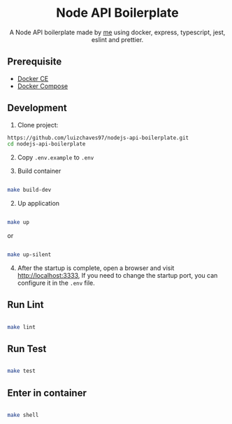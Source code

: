 <h1  align="center">Node API Boilerplate</h1>

<div  align="center">

A Node API boilerplate made by [me](https://linkedin.com/in/luizchaves97/) using docker, express, typescript, jest, eslint and prettier.

</div>

## Prerequisite

- [Docker CE](https://docs.docker.com/install/linux/docker-ce/ubuntu/)
- [Docker Compose](https://docs.docker.com/compose/overview/)

## Development

1. Clone project:

```bash
https://github.com/luizchaves97/nodejs-api-boilerplate.git
cd nodejs-api-boilerplate
```

2. Copy `.env.example` to `.env`

3. Build container

```bash

make build-dev

```

2. Up application

```bash

make up

```

or

```bash

make up-silent

```

4. After the startup is complete, open a browser and visit [http://localhost:3333](http://localhost:3333), If you need to change the startup port, you can configure it in the `.env` file.

## Run Lint

```bash

make lint

```

## Run Test

```bash

make test

```

## Enter in container

```bash

make shell

```
